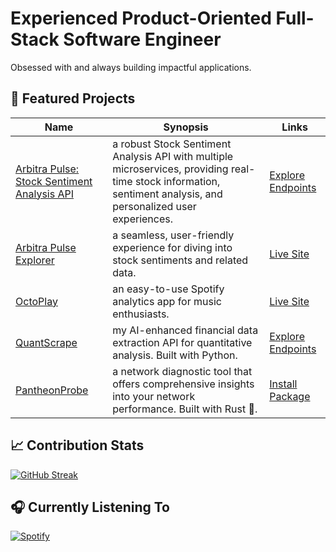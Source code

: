# Experienced Product-Oriented Full-Stack Software Engineer

Obsessed with and always building impactful applications.

## 🚀 Featured Projects

| Name | Synopsis | Links |
| --- | --- | --- |
| [Arbitra Pulse: Stock Sentiment Analysis API](https://github.com/0xTxbi/arbitra-pulse) | a robust Stock Sentiment Analysis API with multiple microservices, providing real-time stock information, sentiment analysis, and personalized user experiences. | [Explore Endpoints](https://github.com/0xTxbi/arbitra-pulse) |
| [Arbitra Pulse Explorer](https://github.com/0xTxbi/arbitra-pulse-explorer) | a seamless, user-friendly experience for diving into stock sentiments and related data. | [Live Site](https://arbitra-pulse-explorer.vercel.app) |
| [OctoPlay](https://github.com/0xTxbi/OctoPlay) | an easy-to-use Spotify analytics app for music enthusiasts. | [Live Site](https://octo-play-git-v2-0xtxbi.vercel.app) |
| [QuantScrape](https://github.com/0xTxbi/QuantScrape) | my AI-enhanced financial data extraction API for quantitative analysis. Built with Python. | [Explore Endpoints](https://quantscrape.fly.dev) |
| [PantheonProbe](https://github.com/0xTxbi/pantheon-probe) | a network diagnostic tool that offers comprehensive insights into your network performance. Built with Rust 🦀. | [Install Package](https://crates.io/crates/pantheon-probe) |

## 📈 Contribution Stats

[![GitHub Streak](https://streak-stats.demolab.com?user=0xTxbi&theme=react&hide_border=true&border_radius=2.5)](https://github.com/0xTxbi)

## 🎧 Currently Listening To

[![Spotify](https://spotify-github-profile.vercel.app/api/view?uid=1l3k7yrdl4db79q1vxzjyz6au&cover_image=true&theme=natemoo-re&show_offline=false&background_color=121212&interchange=true&bar_color_cover=true&bar_color=53b14f)](https://spotify-github-profile.vercel.app/api/view?uid=1l3k7yrdl4db79q1vxzjyz6au&redirect=true)
